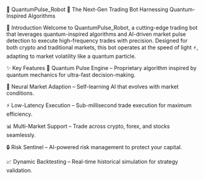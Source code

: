 🌌 QuantumPulse_Robot 🚀
The Next-Gen Trading Bot Harnessing Quantum-Inspired Algorithms

🔮 Introduction
Welcome to QuantumPulse_Robot, a cutting-edge trading bot that leverages quantum-inspired algorithms and AI-driven market pulse detection to execute high-frequency trades with precision. Designed for both crypto and traditional markets, this bot operates at the speed of light ⚡, adapting to market volatility like a quantum particle.

✨ Key Features
🌊 Quantum Pulse Engine – Proprietary algorithm inspired by quantum mechanics for ultra-fast decision-making.

🧠 Neural Market Adaption – Self-learning AI that evolves with market conditions.

⚡ Low-Latency Execution – Sub-millisecond trade execution for maximum efficiency.

📊 Multi-Market Support – Trade across crypto, forex, and stocks seamlessly.

🔒 Risk Sentinel – AI-powered risk management to protect your capital.

📈 Dynamic Backtesting – Real-time historical simulation for strategy validation.
